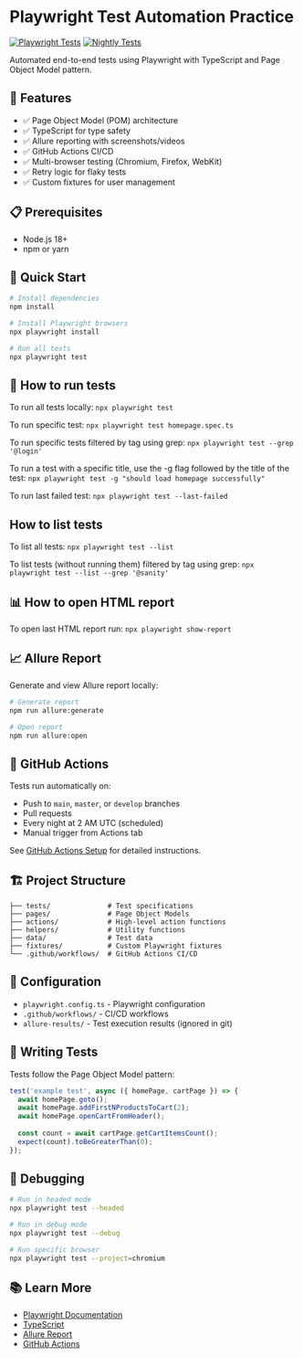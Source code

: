 # Playwright Test Automation Practice

[![Playwright Tests](https://github.com/YOUR_USERNAME/YOUR_REPO_NAME/actions/workflows/playwright.yml/badge.svg)](https://github.com/YOUR_USERNAME/YOUR_REPO_NAME/actions/workflows/playwright.yml)
[![Nightly Tests](https://github.com/YOUR_USERNAME/YOUR_REPO_NAME/actions/workflows/nightly.yml/badge.svg)](https://github.com/YOUR_USERNAME/YOUR_REPO_NAME/actions/workflows/nightly.yml)

Automated end-to-end tests using Playwright with TypeScript and Page Object Model pattern.

## 🎯 Features

- ✅ Page Object Model (POM) architecture
- ✅ TypeScript for type safety
- ✅ Allure reporting with screenshots/videos
- ✅ GitHub Actions CI/CD
- ✅ Multi-browser testing (Chromium, Firefox, WebKit)
- ✅ Retry logic for flaky tests
- ✅ Custom fixtures for user management

## 📋 Prerequisites

- Node.js 18+
- npm or yarn

## 🚀 Quick Start

```bash
# Install dependencies
npm install

# Install Playwright browsers
npx playwright install

# Run all tests
npx playwright test
```

## 🧪 How to run tests

To run all tests locally: 
```npx playwright test```

To run specific test:
```npx playwright test homepage.spec.ts```

To run specific tests filtered by tag using grep: 
```npx playwright test --grep '@login'```

To run a test with a specific title, use the -g flag followed by the title of the test:
```npx playwright test -g "should load homepage successfully"```

To run last failed test:
```npx playwright test --last-failed```


## How to list tests

To list all tests:
```npx playwright test --list```

To list tests (without running them) filtered by tag using grep:
```npx playwright test --list --grep '@sanity'```


## 📊 How to open HTML report 
To open last HTML report run:
```npx playwright show-report```

## 📈 Allure Report

Generate and view Allure report locally:
```bash
# Generate report
npm run allure:generate

# Open report
npm run allure:open
```

## 🔄 GitHub Actions

Tests run automatically on:
- Push to `main`, `master`, or `develop` branches
- Pull requests
- Every night at 2 AM UTC (scheduled)
- Manual trigger from Actions tab

See [GitHub Actions Setup](.github/README.md) for detailed instructions.

## 🏗️ Project Structure

```
├── tests/              # Test specifications
├── pages/              # Page Object Models
├── actions/            # High-level action functions
├── helpers/            # Utility functions
├── data/               # Test data
├── fixtures/           # Custom Playwright fixtures
└── .github/workflows/  # GitHub Actions CI/CD
```

## 🔧 Configuration

- `playwright.config.ts` - Playwright configuration
- `.github/workflows/` - CI/CD workflows
- `allure-results/` - Test execution results (ignored in git)

## 📝 Writing Tests

Tests follow the Page Object Model pattern:

```typescript
test('example test', async ({ homePage, cartPage }) => {
  await homePage.goto();
  await homePage.addFirstNProductsToCart(2);
  await homePage.openCartFromHeader();
  
  const count = await cartPage.getCartItemsCount();
  expect(count).toBeGreaterThan(0);
});
```

## 🐛 Debugging

```bash
# Run in headed mode
npx playwright test --headed

# Run in debug mode
npx playwright test --debug

# Run specific browser
npx playwright test --project=chromium
```

## 📚 Learn More

- [Playwright Documentation](https://playwright.dev)
- [TypeScript](https://www.typescriptlang.org)
- [Allure Report](https://docs.qameta.io/allure/)
- [GitHub Actions](https://docs.github.com/en/actions)
